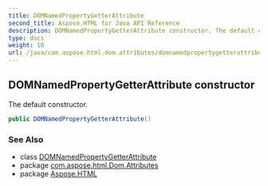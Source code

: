 ```yaml
---
title: DOMNamedPropertyGetterAttribute
second_title: Aspose.HTML for Java API Reference
description: DOMNamedPropertyGetterAttribute constructor. The default constructor
type: docs
weight: 10
url: /java/com.aspose.html.dom.attributes/domnamedpropertygetterattribute/domnamedpropertygetterattribute/
---
```

## DOMNamedPropertyGetterAttribute constructor

The default constructor.

```java
public DOMNamedPropertyGetterAttribute()
```

### See Also

* class [DOMNamedPropertyGetterAttribute](../)
* package [com.aspose.html.Dom.Attributes](../../domnamedpropertygetterattribute/)
* package [Aspose.HTML](../../../)
